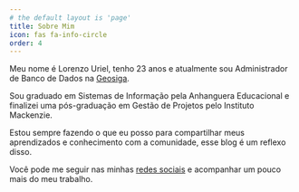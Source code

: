 ```yaml
---
# the default layout is 'page'
title: Sobre Mim
icon: fas fa-info-circle
order: 4
---
```


Meu nome é Lorenzo Uriel, tenho 23 anos e atualmente sou Administrador de Banco de
Dados na [Geosiga](https://www.geosiga.com.br/#login). 

Sou graduado em Sistemas de Informação pela Anhanguera Educacional e finalizei uma pós-graduação em Gestão de Projetos pelo Instituto Mackenzie.

Estou sempre fazendo o que eu posso para compartilhar meus aprendizados e conhecimento com a comunidade, esse blog é um reflexo disso.

Você pode me seguir nas minhas [redes sociais](https://linktr.ee/lorenzo_uriel) e acompanhar um pouco mais do meu trabalho.